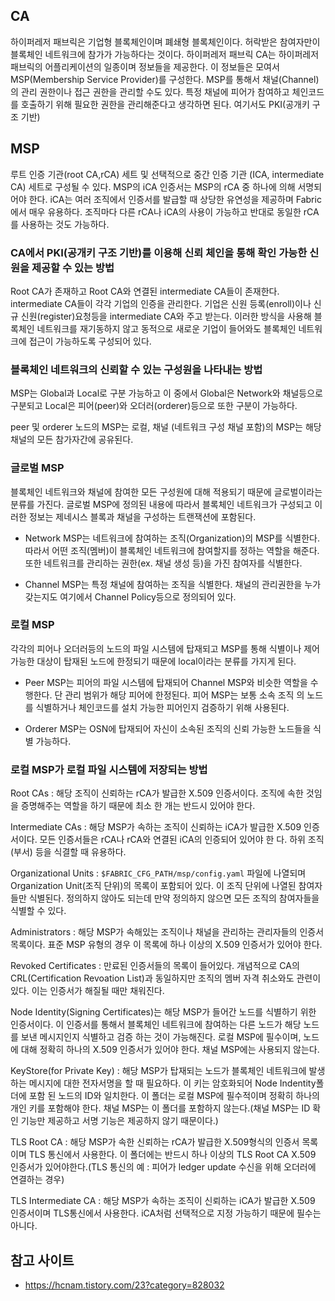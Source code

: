 <h2>CA</h2>

하이퍼레저 패브릭은 기업형 블록체인이며 폐쇄형 블록체인이다. 허락받은 참여자만이 블록체인 네트워크에 참가가 가능하다는 것이다. 하이퍼레저 패브릭 CA는 하이퍼레저 패브릭의 어플리케이션의 일종이며 정보들을 제공한다. 이 정보들은 모여서 MSP(Membership Service Provider)를 구성한다. MSP를 통해서 채널(Channel)의 관리 권한이나 접근 권한을 관리할 수도 있다. 특정 채널에 피어가 참여하고 체인코드를 호출하기 위해 필요한 권한을 관리해준다고 생각하면 된다. 여기서도 PKI(공개키 구조 기반)

<h2>MSP</h2>

루트 인증 기관(root CA,rCA) 세트 및 선택적으로 중간 인증 기관 (ICA, intermediate CA) 세트로 구성될 수 있다. MSP의 iCA 인증서는 MSP의 rCA 중 하나에 의해 서명되어야 한다. iCA는 여러 조직에서 인증서를 발급할 때 상당한 유연성을 제공하며 Fabric에서 매우 유용하다. 조직마다 다른 rCA나 iCA의 사용이 가능하고 반대로 동일한 rCA를 사용하는 것도 가능하다.

<h3>CA에서 PKI(공개키 구조 기반)를 이용해 신뢰 체인을 통해 확인 가능한 신원을 제공할 수 있는 방법</h3>

Root CA가 존재하고 Root CA와 연결된 intermediate CA들이 존재한다. intermediate CA들이 각각 기업의 인증을 관리한다. 기업은 신원 등록(enroll)이나 신규 신원(register)요청등을 intermediate CA와 주고 받는다. 이러한 방식을 사용해 블록체인 네트워크를 재기동하지 않고 동적으로 새로운 기업이 들어와도 블록체인 네트워크에 접근이 가능하도록 구성되어 있다.

<h3>블록체인 네트워크의 신뢰할 수 있는 구성원을 나타내는 방법</h3>

MSP는 Global과 Local로 구분 가능하고 이 중에서 Global은 Network와 채널등으로 구분되고 Local은 피어(peer)와 오더러(orderer)등으로 또한 구분이 가능하다.

peer 및 orderer 노드의 MSP는 로컬, 채널 (네트워크 구성 채널 포함)의 MSP는 해당 채널의 모든 참가자간에 공유된다.

<h3>글로벌 MSP</h3>

블록체인 네트워크와 채널에 참여한 모든 구성원에 대해 적용되기 때문에 글로벌이라는 분류를 가진다. 글로벌 MSP에 정의된 내용에 따라서 블록체인 네트워크가 구성되고 이러한 정보는 제네시스 블록과 채널을 구성하는 트랜잭션에 포함된다.

  - Network MSP는 네트워크에 참여하는 조직(Organization)의 MSP를 식별한다. 따라서 어떤 조직(멤버)이 블록체인 네트워크에 참여할지를 정하는 역할을 
  해준다. 또한 네트워크를 관리하는 권한(ex. 채널 생성 등)을 가진 참여자를 식별한다.
  
  - Channel MSP는 특정 채널에 참여하는 조직을 식별한다. 채널의 관리권한을 누가 갖는지도 여기에서 Channel Policy등으로 정의되어 있다.
  
<h3>로컬 MSP</h3>

각각의 피어나 오더러등의 노드의 파일 시스템에 탑재되고 MSP를 통해 식별이나 제어 가능한 대상이 탑재된 노드에 한정되기 때문에 local이라는 분류를 가지게 된다.

  - Peer MSP는 피어의 파일 시스템에 탑재되어 Channel MSP와 비슷한 역할을 수행한다. 단 관리 범위가 해당 피어에 한정된다. 피어 MSP는 보통 소속 조직
  의 노드를 식별하거나 체인코드를 설치 가능한 피어인지 검증하기 위해 사용된다.
  
  - Orderer MSP는 OSN에 탑재되어 자신이 소속된 조직의 신뢰 가능한 노드들을 식별 가능하다.
  
<h3>로컬 MSP가 로컬 파일 시스템에 저장되는 방법</h3>

Root CAs : 해당 조직이 신뢰하는 rCA가 발급한 X.509 인증서이다. 조직에 속한 것임을 증명해주는 역할을 하기 때문에 최소 한 개는 반드시 있어야 한다.

Intermediate CAs : 해당 MSP가 속하는 조직이 신뢰하는 iCA가 발급한 X.509 인증서이다. 모든 인증서들은 rCA나 rCA와 연결된 iCA의 인증되어 있어야 한
다. 하위 조직(부서) 등을 식결할 때 유용하다.

Organizational Units : `$FABRIC_CFG_PATH/msp/config.yaml` 파일에 나열되며 Organization Unit(조직 단위)의 목록이 포함되어 있다. 이 조직 단위에 나열된 참여자들만 식별된다. 정의하지 않아도 되는데 만약 정의하지 않으면 모든 조직의 참여자들을 식별할 수 있다.

Administrators : 해당 MSP가 속해있는 조직이나 채널을 관리하는 관리자들의 인증서 목록이다. 표준 MSP 유형의 경우 이 목록에 하나 이상의 X.509 인증서가 있어야 한다.

Revoked Certificates : 만료된 인증서들의 목록이 들어있다. 개념적으로 CA의 CRL(Certification Revoation List)과 동일하지만 조직의 멤버 자격 취소와도 관련이 있다. 이는 인증서가 해질될 때만 채워진다.

Node Identity(Signing Certificates)는 해당 MSP가 들어간 노드를 식별하기 위한 인증서이다. 이 인증서를 통해서 블록체인 네트워크에 참여하는 다른 노드가 해당 노드를 보낸 메시지인지 식별하고 검증 하는 것이 가능해진다. 로컬 MSP에 필수이며, 노드에 대해 정확히 하나의 X.509 인증서가 있어야 한다. 채널 MSP에는 사용되지 않는다.

KeyStore(for Private Key) : 해당 MSP가 탑재되는 노드가 블록체인 네트워크에 발생하는 메시지에 대한 전자서명을 할 때 필요하다. 이 키는 암호화되어 Node Indentity폴더에 포함 된 노드의 ID와 일치한다. 이 폴더는 로컬 MSP에 필수적이며 정확히 하나의 개인 키를 포함해야 한다. 채널 MSP는 이 폴더를 포함하지 않는다.(채널 MSP는 ID 확인 기능만 제공하고 서명 기능은 제공하지 않기 때문이다.)

TLS Root CA : 해당 MSP가 속한 신뢰하는 rCA가 발급한 X.509형식의 인증서 목록이며 TLS 통신에서 사용한다. 이 폴더에는 반드시 하나 이상의 TLS Root CA X.509 인증서가 있어야한다.(TLS 통신의 예 : 피어가 ledger update 수신을 위해 오더러에 연결하는 경우)

TLS Intermediate CA : 해당 MSP가 속하는 조직이 신뢰하는 iCA가 발급한 X.509 인증서이며 TLS통신에서 사용한다. iCA처럼 선택적으로 지정 가능하기 때문에 필수는 아니다.

<h2>참고 사이트</h2>

- https://hcnam.tistory.com/23?category=828032
